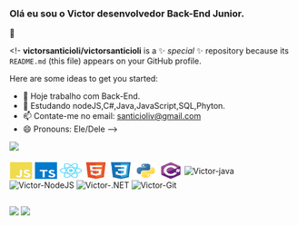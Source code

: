 ### Olá eu sou o Victor desenvolvedor Back-End Junior.
👋

<!-
**victorsanticioli/victorsanticioli** is a ✨ _special_ ✨ repository because its `README.md` (this file) appears on your GitHub profile.

Here are some ideas to get you started:

- 🔭 Hoje trabalho com Back-End.
- 🌱 Estudando nodeJS,C#,Java,JavaScript,SQL,Phyton.
- 📫 Contate-me no email: santicioliv@gmail.com
- 😄 Pronouns: Ele/Dele
-->
<div>
  <!-- GithubStats -->
<picture>
  <source
    srcset="https://github-readme-stats.vercel.app/api?username=victorsanticioli&show_icons=true&theme=dark"
    media="(prefers-color-scheme: dark)"
  />
  <source
    srcset="https://github-readme-stats.vercel.app/api?username=victorsanticioli&show_icons=true"
    media="(prefers-color-scheme: light), (prefers-color-scheme: no-preference)"
  />
  <img src="https://github-readme-stats.vercel.app/api?username=victorsanticioli&show_icons=true" />

</picture>



</div>

<div style="display: inline_block"><br>
  <img align="center" alt="Victor-Js" height="30" width="40" src="https://raw.githubusercontent.com/devicons/devicon/master/icons/javascript/javascript-plain.svg">
  <img align="center" alt="Victor-Ts" height="30" width="40" src="https://raw.githubusercontent.com/devicons/devicon/master/icons/typescript/typescript-plain.svg">
  <img align="center" alt="Victor-React" height="30" width="40" src="https://raw.githubusercontent.com/devicons/devicon/master/icons/react/react-original.svg">
  <img align="center" alt="Victor-HTML" height="30" width="40" src="https://raw.githubusercontent.com/devicons/devicon/master/icons/html5/html5-original.svg">
  <img align="center" alt="Victor-CSS" height="30" width="40" src="https://raw.githubusercontent.com/devicons/devicon/master/icons/css3/css3-original.svg">
  <img align="center" alt="Victor-Python" height="30" width="40" src="https://raw.githubusercontent.com/devicons/devicon/master/icons/python/python-original.svg">
  <img align="center" alt="Victor-Csharp" height="30" width="40" src="https://raw.githubusercontent.com/devicons/devicon/master/icons/csharp/csharp-original.svg">
  <img align="center" alt="Victor-java" height="30" width="40" <img src="https://cdn.jsdelivr.net/gh/devicons/devicon@latest/icons/java/java-plain-wordmark.svg" />
  <img align="center" alt="Victor-NodeJS" height="30" width="40" <img src="https://cdn.jsdelivr.net/gh/devicons/devicon@latest/icons/nodejs/nodejs-original-wordmark.svg" />
  <img align="center" alt="Victor-.NET" height="30" width="40" <img src="https://cdn.jsdelivr.net/gh/devicons/devicon@latest/icons/dotnetcore/dotnetcore-original.svg" />
  <img align="center" alt="Victor-Git" height="30" width="40" <img src="https://cdn.jsdelivr.net/gh/devicons/devicon@latest/icons/git/git-original.svg" />
  
          
</div>


  ##

<div>
   <a href=https://www.linkedin.com/in/victor-luis-santicioli-6bb395167/ target="_blank"><img src="https://img.shields.io/badge/-LinkedIn-%230077B5?style=for-the-badge&logo=linkedin&logoColor=white" target="_blank"></a> 
   <a href = "mailto:santicioliv@gmail.com"><img src="https://img.shields.io/badge/-Gmail-%23333?style=for-the-badge&logo=gmail&logoColor=white" target="_blank"></a>
</div>



